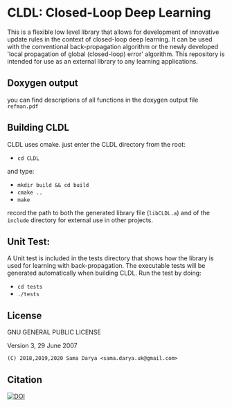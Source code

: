 # CLDL: Closed-Loop Deep Learning
 This is a flexible low level library that allows for development of innovative update rules in the context of
 closed-loop deep learning. It can be used with the conventional back-propagation algorithm or the newly developed
 'local propagation of global (closed-loop) error' algorithm. This repository is intended for use as an external
 library to any learning applications.

## Doxygen output
you can find descriptions of all functions in the doxygen output file ``refman.pdf``

## Building CLDL
CLDL uses cmake. just enter the CLDL directory from the root:
- ``cd CLDL``

and type:
- ``mkdir build && cd build``
- ``cmake ..``
- ``make``

record the path to both the generated library file (``libCLDL.a``) and of the ``include`` directory for external use in other projects.

## Unit Test:
A Unit test is included in the tests directory that shows how the library is used for learning with back-propagation. The executable tests will be generated automatically when building CLDL. Run the test by doing:
- ``cd tests``
- ``./tests``

## License

GNU GENERAL PUBLIC LICENSE

Version 3, 29 June 2007

```
(C) 2018,2019,2020 Sama Darya <sama.darya.uk@gmail.com>

```
## Citation

[![DOI](https://zenodo.org/badge/167952707.svg)](https://zenodo.org/badge/latestdoi/167952707)